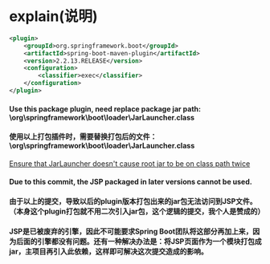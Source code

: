 # explain(说明)

```xml
<plugin>
    <groupId>org.springframework.boot</groupId>
    <artifactId>spring-boot-maven-plugin</artifactId>
    <version>2.2.13.RELEASE</version>
    <configuration>
        <classifier>exec</classifier>
    </configuration>
</plugin>
```

#### Use this package plugin, need replace package jar path: \org\springframework\boot\loader\JarLauncher.class
#### 使用以上打包插件时，需要替换打包后的文件：\org\springframework\boot\loader\JarLauncher.class

[Ensure that JarLauncher doesn't cause root jar to be on class path twice](https://github.com/spring-projects/spring-boot/commit/2d8344d46d09c6c0de0bfe593f31b883a407f622#diff-21f8e7f126b40ecff72eb0cfe3b468a43b3c170781f4596d40260b96f97fab2c)

#### Due to this commit, the JSP packaged in later versions cannot be used.
#### 由于以上的提交，导致以后的plugin版本打包出来的jar包无法访问到JSP文件。（本身这个plugin打包就不用二次引入jar包，这个逻辑的提交，我个人是赞成的）

#### JSP是已被废弃的引擎，因此不可能要求Spring Boot团队将这部分再加上来，因为后面的引擎都没有问题。还有一种解决办法是：将JSP页面作为一个模块打包成jar，主项目再引入此依赖，这样即可解决这次提交造成的影响。
